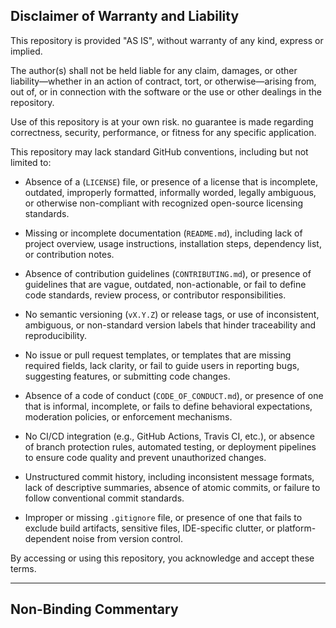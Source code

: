 ## Disclaimer of Warranty and Liability

This repository is provided "AS IS", without warranty of any kind, express or implied.

The author(s) shall not be held liable for any claim, damages, or other liability—whether in an action of contract, tort, or otherwise—arising from, out of, or in connection with the software or the use or other dealings in the repository.

Use of this repository is at your own risk. no guarantee is made regarding correctness, security, performance, or fitness for any specific application.

This repository may lack standard GitHub conventions, including but not limited to:

- Absence of a (`LICENSE`) file, or presence of a license that is incomplete, outdated, improperly formatted, informally worded, legally ambiguous, or otherwise non-compliant with recognized open-source licensing standards.

- Missing or incomplete documentation (`README.md`), including lack of project overview, usage instructions, installation steps, dependency list, or contribution notes.

- Absence of contribution guidelines (`CONTRIBUTING.md`), or presence of guidelines that are vague, outdated, non-actionable, or fail to define code standards, review process, or contributor responsibilities.

- No semantic versioning (`vX.Y.Z`) or release tags, or use of inconsistent, ambiguous, or non-standard version labels that hinder traceability and reproducibility.

- No issue or pull request templates, or templates that are missing required fields, lack clarity, or fail to guide users in reporting bugs, suggesting features, or submitting code changes.

- Absence of a code of conduct (`CODE_OF_CONDUCT.md`), or presence of one that is informal, incomplete, or fails to define behavioral expectations, moderation policies, or enforcement mechanisms.

- No CI/CD integration (e.g., GitHub Actions, Travis CI, etc.), or absence of branch protection rules, automated testing, or deployment pipelines to ensure code quality and prevent unauthorized changes.

- Unstructured commit history, including inconsistent message formats, lack of descriptive summaries, absence of atomic commits, or failure to follow conventional commit standards.

- Improper or missing `.gitignore` file, or presence of one that fails to exclude build artifacts, sensitive files, IDE-specific clutter, or platform-dependent noise from version control.

By accessing or using this repository, you acknowledge and accept these terms.

---

## Non-Binding Commentary
